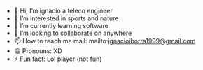 - 👋 Hi, I’m ignacio a teleco engineer
- 👀 I’m interested in sports and nature
- 🌱 I’m currently learning software
- 💞️ I’m looking to collaborate on anywhere
- 📫 How to reach me mail: mailto:ignacioiborra1999@gmail.com
- 😄 Pronouns: XD
- ⚡ Fun fact: Lol player (not fun)

<!---
iiborra/iiborra is a ✨ special ✨ repository because its `README.md` (this file) appears on your GitHub profile.
You can click the Preview link to take a look at your changes.
--->
